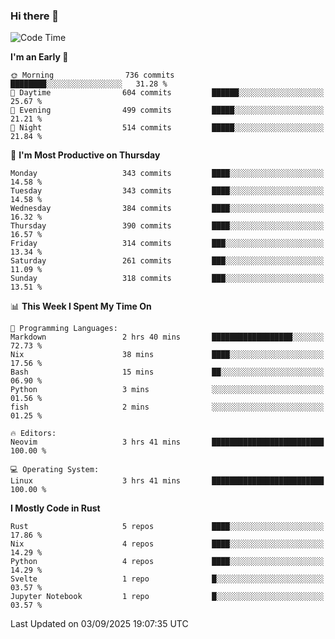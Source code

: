 ### Hi there 👋
<!--START_SECTION:waka-->
![Code Time](http://img.shields.io/badge/Code%20Time-741%20hrs%2047%20mins-blue)

**I'm an Early 🐤** 

```text
🌞 Morning                736 commits         ████████░░░░░░░░░░░░░░░░░   31.28 % 
🌆 Daytime                604 commits         ██████░░░░░░░░░░░░░░░░░░░   25.67 % 
🌃 Evening                499 commits         █████░░░░░░░░░░░░░░░░░░░░   21.21 % 
🌙 Night                  514 commits         █████░░░░░░░░░░░░░░░░░░░░   21.84 % 
```
📅 **I'm Most Productive on Thursday** 

```text
Monday                   343 commits         ████░░░░░░░░░░░░░░░░░░░░░   14.58 % 
Tuesday                  343 commits         ████░░░░░░░░░░░░░░░░░░░░░   14.58 % 
Wednesday                384 commits         ████░░░░░░░░░░░░░░░░░░░░░   16.32 % 
Thursday                 390 commits         ████░░░░░░░░░░░░░░░░░░░░░   16.57 % 
Friday                   314 commits         ███░░░░░░░░░░░░░░░░░░░░░░   13.34 % 
Saturday                 261 commits         ███░░░░░░░░░░░░░░░░░░░░░░   11.09 % 
Sunday                   318 commits         ███░░░░░░░░░░░░░░░░░░░░░░   13.51 % 
```


📊 **This Week I Spent My Time On** 

```text
💬 Programming Languages: 
Markdown                 2 hrs 40 mins       ██████████████████░░░░░░░   72.73 % 
Nix                      38 mins             ████░░░░░░░░░░░░░░░░░░░░░   17.56 % 
Bash                     15 mins             ██░░░░░░░░░░░░░░░░░░░░░░░   06.90 % 
Python                   3 mins              ░░░░░░░░░░░░░░░░░░░░░░░░░   01.56 % 
fish                     2 mins              ░░░░░░░░░░░░░░░░░░░░░░░░░   01.25 % 

🔥 Editors: 
Neovim                   3 hrs 41 mins       █████████████████████████   100.00 % 

💻 Operating System: 
Linux                    3 hrs 41 mins       █████████████████████████   100.00 % 
```

**I Mostly Code in Rust** 

```text
Rust                     5 repos             ████░░░░░░░░░░░░░░░░░░░░░   17.86 % 
Nix                      4 repos             ████░░░░░░░░░░░░░░░░░░░░░   14.29 % 
Python                   4 repos             ████░░░░░░░░░░░░░░░░░░░░░   14.29 % 
Svelte                   1 repo              █░░░░░░░░░░░░░░░░░░░░░░░░   03.57 % 
Jupyter Notebook         1 repo              █░░░░░░░░░░░░░░░░░░░░░░░░   03.57 % 
```




 Last Updated on 03/09/2025 19:07:35 UTC
<!--END_SECTION:waka-->

<!--
**YoganshSharma/YoganshSharma** is a ✨ _special_ ✨ repository because its `README.md` (this file) appears on your GitHub profile.

Here are some ideas to get you started:

- 🔭 I’m currently working on ...
- 🌱 I’m currently learning ...
- 👯 I’m looking to collaborate on ...
- 🤔 I’m looking for help with ...
- 💬 Ask me about ...
- 📫 How to reach me: ...
- 😄 Pronouns: ...
- ⚡ Fun fact: ...
-->
